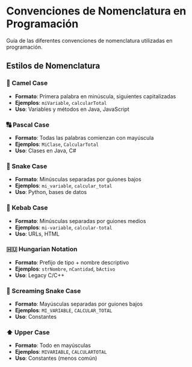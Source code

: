 # Convenciones de Nomenclatura en Programación

Guía de las diferentes convenciones de nomenclatura utilizadas en programación.

## Estilos de Nomenclatura

### 🐪 Camel Case
- **Formato**: Primera palabra en minúscula, siguientes capitalizadas
- **Ejemplos**: `miVariable`, `calcularTotal`
- **Uso**: Variables y métodos en Java, JavaScript

### 🔠 Pascal Case
- **Formato**: Todas las palabras comienzan con mayúscula
- **Ejemplos**: `MiClase`, `CalcularTotal`
- **Uso**: Clases en Java, C#

### 🐍 Snake Case
- **Formato**: Minúsculas separadas por guiones bajos
- **Ejemplos**: `mi_variable`, `calcular_total`
- **Uso**: Python, bases de datos

### 🍖 Kebab Case
- **Formato**: Minúsculas separadas por guiones medios
- **Ejemplos**: `mi-variable`, `calcular-total`
- **Uso**: URLs, HTML

### 🇭🇺 Hungarian Notation
- **Formato**: Prefijo de tipo + nombre descriptivo
- **Ejemplos**: `strNombre`, `nCantidad`, `bActivo`
- **Uso**: Legacy C/C++

### 📢 Screaming Snake Case
- **Formato**: Mayúsculas separadas por guiones bajos
- **Ejemplos**: `MI_VARIABLE`, `CALCULAR_TOTAL`
- **Uso**: Constantes

### ⬆️ Upper Case
- **Formato**: Todo en mayúsculas
- **Ejemplos**: `MIVARIABLE`, `CALCULARTOTAL`
- **Uso**: Constantes (menos común)
